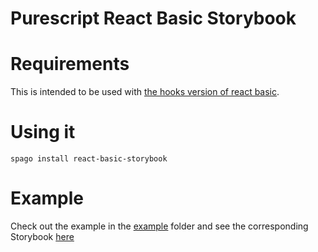 # Purescript React Basic Storybook

# Requirements
This is intended to be used with [the hooks version of react basic](https://github.com/spicydonuts/purescript-react-basic-hooks).

# Using it
```
spago install react-basic-storybook
```

# Example
Check out the example in the [example](./example) folder and see the corresponding Storybook [here](https://www.chromatic.com/library?appId=63615499f3163eab46c7e50a&branch=master)
